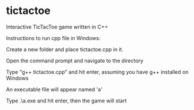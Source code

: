 # tictactoe
Interactive TicTacToe game written in C++

Instructions to run cpp file in Windows:

Create a new folder and place tictactoe.cpp in it.

Open the command prompt and navigate to the directory

Type "g++ tictactoe.cpp" and hit enter, assuming you have g++ installed on Windows

An executable file will appear named 'a'

Type .\a.exe and hit enter, then the game will start
